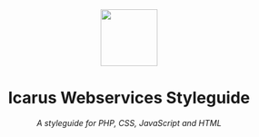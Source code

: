 <div align="center">
    <img src="http://icarusws.nl/js-content/resources/logo_geen_background.png" height="100px">
    <h1>Icarus Webservices Styleguide</h1>
    <i>A styleguide for PHP, CSS, JavaScript and HTML</i>
</div>
